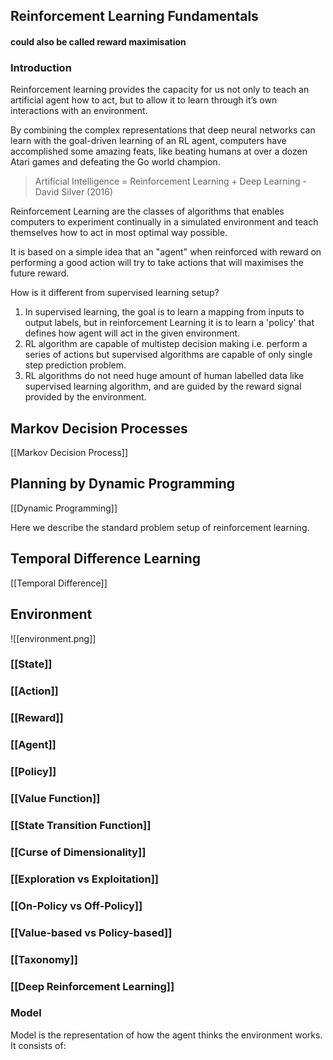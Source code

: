 ## Reinforcement Learning Fundamentals

#### could also be called reward maximisation

### Introduction
Reinforcement learning provides the capacity for us not only to teach an artificial agent how to act, but to allow it to learn through it’s own interactions with an environment.

By combining the complex representations that deep neural networks can learn with the goal-driven learning of an RL agent, computers have accomplished some amazing feats, like beating humans at over a dozen Atari games and defeating the Go world champion.

> Artificial Intelligence = Reinforcement Learning + Deep Learning - David Silver (2016)

Reinforcement Learning are the classes of algorithms that enables computers to experiment continually in a simulated environment and teach themselves how to act in most optimal way possible.

It is based on a simple idea that an "agent" when reinforced with reward on performing a good action will try to take actions that will maximises the future reward.

How is it different from supervised learning setup?

1.  In supervised learning, the goal is to learn a mapping from inputs to output labels, but in reinforcement Learning it is to learn a 'policy' that defines how agent will act in the given environment.
2.  RL algorithm are capable of multistep decision making i.e. perform a series of actions but supervised algorithms are capable of only single step prediction problem.
3.  RL algorithms do not need huge amount of human labelled data like supervised learning algorithm, and are guided by the reward signal provided by the environment.


## Markov Decision Processes
[[Markov Decision Process]]

## Planning by Dynamic Programming
[[Dynamic Programming]]

Here we describe the standard problem setup of reinforcement learning.

## Temporal Difference Learning
[[Temporal Difference]]


## Environment

![[environment.png]]

### [[State]]

### [[Action]]

### [[Reward]]

### [[Agent]]

### [[Policy]]

### [[Value Function]]

### [[State Transition Function]]

### [[Curse of Dimensionality]]

### [[Exploration vs Exploitation]]

### [[On-Policy vs Off-Policy]]

### [[Value-based vs Policy-based]]

### [[Taxonomy]]

### [[Deep Reinforcement Learning]]

### Model

Model is the representation of how the agent thinks the environment works. It consists of:




